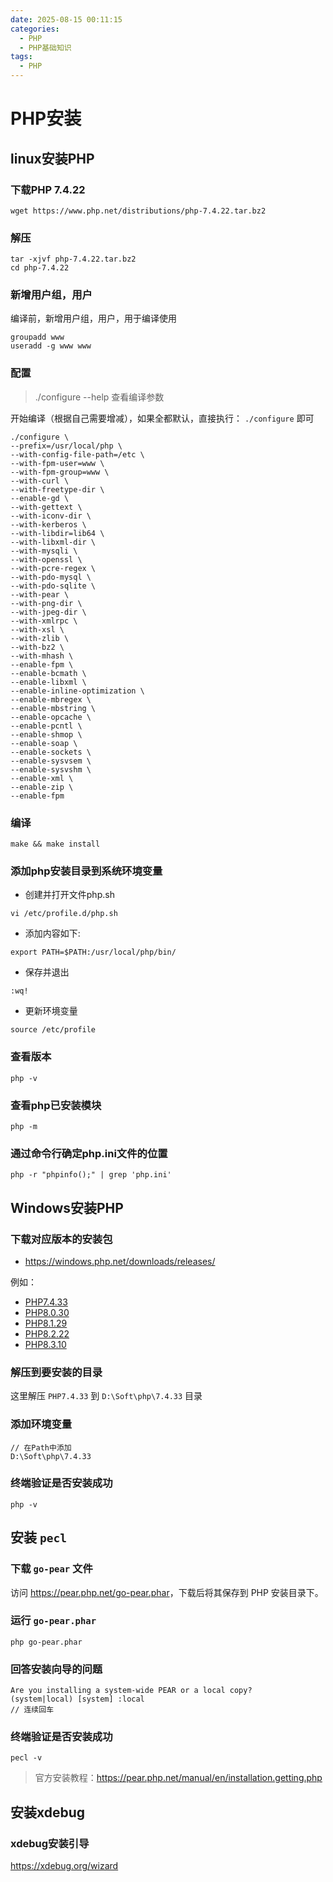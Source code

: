 ```yaml
---
date: 2025-08-15 00:11:15
categories:
  - PHP
  - PHP基础知识
tags:
  - PHP
---
```


# PHP安装

## linux安装PHP

### 下载PHP 7.4.22

```shell
wget https://www.php.net/distributions/php-7.4.22.tar.bz2
```

### 解压

```shell
tar -xjvf php-7.4.22.tar.bz2
cd php-7.4.22
```

### 新增用户组，用户

编译前，新增用户组，用户，用于编译使用

```shell
groupadd www
useradd -g www www
```

### 配置

> ./configure --help 查看编译参数

开始编译（根据自己需要增减），如果全都默认，直接执行： `./configure` 即可

```shell
./configure \ 
--prefix=/usr/local/php \ 
--with-config-file-path=/etc \ 
--with-fpm-user=www \ 
--with-fpm-group=www \  
--with-curl \ 
--with-freetype-dir \ 
--enable-gd \ 
--with-gettext \  
--with-iconv-dir \ 
--with-kerberos \ 
--with-libdir=lib64 \ 
--with-libxml-dir \ 
--with-mysqli \ 
--with-openssl \ 
--with-pcre-regex \ 
--with-pdo-mysql \ 
--with-pdo-sqlite \ 
--with-pear \ 
--with-png-dir \ 
--with-jpeg-dir \ 
--with-xmlrpc \ 
--with-xsl \ 
--with-zlib \ 
--with-bz2 \ 
--with-mhash \ 
--enable-fpm \ 
--enable-bcmath \ 
--enable-libxml \ 
--enable-inline-optimization \ 
--enable-mbregex \ 
--enable-mbstring \ 
--enable-opcache \ 
--enable-pcntl \ 
--enable-shmop \ 
--enable-soap \ 
--enable-sockets \ 
--enable-sysvsem \ 
--enable-sysvshm \ 
--enable-xml \  
--enable-zip \ 
--enable-fpm
```

### 编译

```shell
make && make install
```

### 添加php安装目录到系统环境变量

- 创建并打开文件php.sh

```shell
vi /etc/profile.d/php.sh
```

- 添加内容如下:

```shell
export PATH=$PATH:/usr/local/php/bin/
```

- 保存并退出

```shell
:wq!
```

- 更新环境变量

```shell
source /etc/profile
```

### 查看版本

```shell
php -v
```

### 查看php已安装模块

```shell
php -m
```

### 通过命令行确定php.ini文件的位置

```shell
php -r "phpinfo();" | grep 'php.ini'
```

## Windows安装PHP

### 下载对应版本的安装包

- <https://windows.php.net/downloads/releases/>

例如：

- [PHP7.4.33](https://windows.php.net/downloads/releases/php-7.4.33-nts-Win32-vc15-x64.zip)
- [PHP8.0.30](https://windows.php.net/downloads/releases/php-8.0.30-nts-Win32-vs16-x64.zip)
- [PHP8.1.29](https://windows.php.net/downloads/releases/php-8.1.29-nts-Win32-vs16-x64.zip)
- [PHP8.2.22](https://windows.php.net/downloads/releases/php-8.2.22-nts-Win32-vs16-x64.zip)
- [PHP8.3.10](https://windows.php.net/downloads/releases/php-8.3.10-nts-Win32-vs16-x64.zip)

### 解压到要安装的目录

这里解压 `PHP7.4.33` 到 `D:\Soft\php\7.4.33` 目录

### 添加环境变量

```text
// 在Path中添加
D:\Soft\php\7.4.33
```

### 终端验证是否安装成功

```shell
php -v
```

## 安装 `pecl`

### 下载 `go-pear` 文件

访问 <https://pear.php.net/go-pear.phar>，下载后将其保存到 PHP 安装目录下。

### 运行 `go-pear.phar`

```shell
php go-pear.phar
```

### 回答安装向导的问题

```shell 2
Are you installing a system-wide PEAR or a local copy?
(system|local) [system] :local
// 连续回车
```

### 终端验证是否安装成功

```shell
pecl -v
```

> 官方安装教程：<https://pear.php.net/manual/en/installation.getting.php>

## 安装xdebug

### xdebug安装引导

<https://xdebug.org/wizard>
